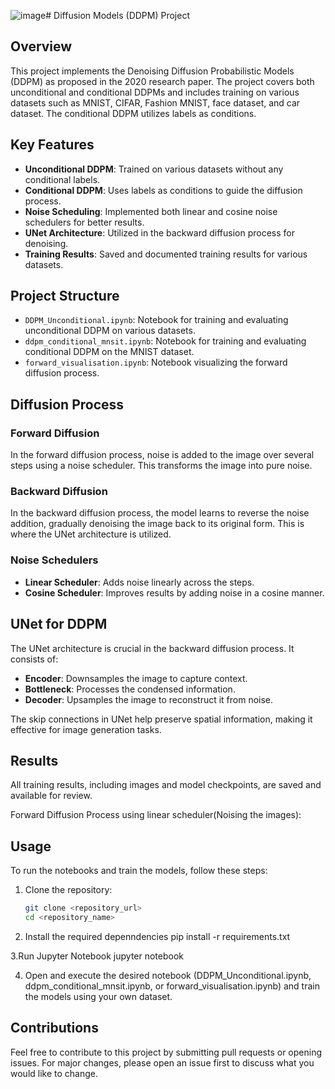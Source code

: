 ![image](https://github.com/user-attachments/assets/9d183de2-d51c-4230-9c92-23a20189ee53)# Diffusion Models (DDPM) Project

## Overview

This project implements the Denoising Diffusion Probabilistic Models (DDPM) as proposed in the 2020 research paper. The project covers both unconditional and conditional DDPMs and includes training on various datasets such as MNIST, CIFAR, Fashion MNIST, face dataset, and car dataset. The conditional DDPM utilizes labels as conditions.

## Key Features

- **Unconditional DDPM**: Trained on various datasets without any conditional labels.
- **Conditional DDPM**: Uses labels as conditions to guide the diffusion process.
- **Noise Scheduling**: Implemented both linear and cosine noise schedulers for better results.
- **UNet Architecture**: Utilized in the backward diffusion process for denoising.
- **Training Results**: Saved and documented training results for various datasets.

## Project Structure

- `DDPM_Unconditional.ipynb`: Notebook for training and evaluating unconditional DDPM on various datasets.
- `ddpm_conditional_mnsit.ipynb`: Notebook for training and evaluating conditional DDPM on the MNIST dataset.
- `forward_visualisation.ipynb`: Notebook visualizing the forward diffusion process.

## Diffusion Process

### Forward Diffusion

In the forward diffusion process, noise is added to the image over several steps using a noise scheduler. This transforms the image into pure noise.

### Backward Diffusion

In the backward diffusion process, the model learns to reverse the noise addition, gradually denoising the image back to its original form. This is where the UNet architecture is utilized.

### Noise Schedulers

- **Linear Scheduler**: Adds noise linearly across the steps.
- **Cosine Scheduler**: Improves results by adding noise in a cosine manner.

## UNet for DDPM

The UNet architecture is crucial in the backward diffusion process. It consists of:

- **Encoder**: Downsamples the image to capture context.
- **Bottleneck**: Processes the condensed information.
- **Decoder**: Upsamples the image to reconstruct it from noise.

The skip connections in UNet help preserve spatial information, making it effective for image generation tasks.

## Results

All training results, including images and model checkpoints, are saved and available for review.

Forward Diffusion Process using linear scheduler(Noising the images):


## Usage

To run the notebooks and train the models, follow these steps:

1. Clone the repository:
   ```bash
   git clone <repository_url>
   cd <repository_name>

2. Install the required depenndencies
   pip install -r requirements.txt

3.Run Jupyter Notebook
  jupyter notebook

4. Open and execute the desired notebook (DDPM_Unconditional.ipynb, ddpm_conditional_mnsit.ipynb, or forward_visualisation.ipynb)
   and train the models using your own dataset.

## Contributions

Feel free to contribute to this project by submitting pull requests or opening issues. For major changes, please open an issue first to discuss what you would like to change.


